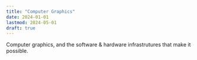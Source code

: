 ```yaml
---
title: "Computer Graphics"
date: 2024-01-01
lastmod: 2024-05-01
draft: true
---
```


Computer graphics, and the software & hardware infrastrutures that make it possible.